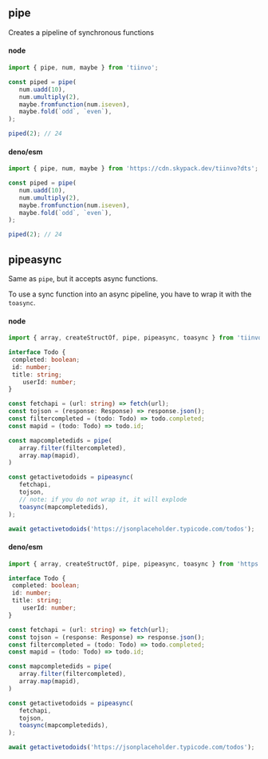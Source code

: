 ## pipe

Creates a pipeline of synchronous functions

<!-- tabs:start --->

#### **node**

```ts
import { pipe, num, maybe } from 'tiinvo';

const piped = pipe(
   num.uadd(10), 
   num.umultiply(2), 
   maybe.fromfunction(num.iseven), 
   maybe.fold(`odd`, `even`),
);

piped(2); // 24
```

#### **deno/esm**

```ts
import { pipe, num, maybe } from 'https://cdn.skypack.dev/tiinvo?dts';

const piped = pipe(
   num.uadd(10), 
   num.umultiply(2), 
   maybe.fromfunction(num.iseven), 
   maybe.fold(`odd`, `even`),
);

piped(2); // 24
```

<!-- tabs:end --->

## pipeasync

Same as `pipe`, but it accepts async functions. 

To use a sync function into an async pipeline, you have to wrap it with the `toasync`.

<!-- tabs:start --->

#### **node**

```ts
import { array, createStructOf, pipe, pipeasync, toasync } from 'tiinvo';

interface Todo {
 completed: boolean;
 id: number;
 title: string;
	userId: number;
}

const fetchapi = (url: string) => fetch(url);
const tojson = (response: Response) => response.json();
const filtercompleted = (todo: Todo) => todo.completed;
const mapid = (todo: Todo) => todo.id;

const mapcompletedids = pipe(
   array.filter(filtercompleted),
   array.map(mapid),
)

const getactivetodoids = pipeasync(
   fetchapi,
   tojson,
   // note: if you do not wrap it, it will explode
   toasync(mapcompletedids),
);

await getactivetodoids('https://jsonplaceholder.typicode.com/todos');
```

#### **deno/esm**

```ts
import { array, createStructOf, pipe, pipeasync, toasync } from 'https://cdn.skypack.dev/tiinvo?dts';

interface Todo {
 completed: boolean;
 id: number;
 title: string;
	userId: number;
}

const fetchapi = (url: string) => fetch(url);
const tojson = (response: Response) => response.json();
const filtercompleted = (todo: Todo) => todo.completed;
const mapid = (todo: Todo) => todo.id;

const mapcompletedids = pipe(
   array.filter(filtercompleted),
   array.map(mapid),
)

const getactivetodoids = pipeasync(
   fetchapi,
   tojson,
   toasync(mapcompletedids),
);

await getactivetodoids('https://jsonplaceholder.typicode.com/todos');
```

<!-- tabs:end --->